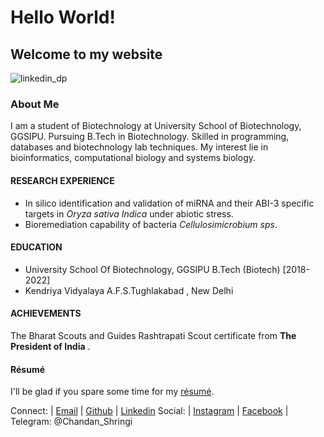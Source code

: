 # Hello World!
## Welcome to my website
![linkedin_dp](https://user-images.githubusercontent.com/67918522/104702652-51fb2580-573c-11eb-92a6-13598cd29d12.png)

### About Me
I am a student of Biotechnology at University School of Biotechnology, GGSIPU.
Pursuing B.Tech in Biotechnology. Skilled in programming, databases and biotechnology lab techniques.
My interest lie in bioinformatics, computational biology and systems  biology.

#### RESEARCH EXPERIENCE
  - In silico identification and validation of miRNA and their ABI-3 specific targets in *Oryza sativa Indica* under abiotic stress.
  - Bioremediation capability of bacteria *Cellulosimicrobium sps*.
  
#### EDUCATION
  - University School Of Biotechnology, GGSIPU 
      B.Tech (Biotech) [2018-2022] 
  - Kendriya Vidyalaya A.F.S.Tughlakabad , New Delhi
    
#### ACHIEVEMENTS
The Bharat Scouts and Guides Rashtrapati Scout certificate from **The President of India** .

#### Résumé
I'll be glad if you spare some time for my [résumé](https://drive.google.com/file/d/1jMAc28UAlnqebq8QR6aR9odGvcDVpr_u/view?usp=sharing).










Connect: | [Email](mailto:chandanshringi@gmail.com) | [Github](https://github.com/Chandan-Shringi) | [Linkedin](https://linkedin.com/in/c-shringi) 
Social: | [Instagram](https://instagram.com/chandan_shringi?igshid=83zjw5usx0yd) | [Facebook](http://facebook.com/chandan.shringi.7) | Telegram: @Chandan_Shringi
